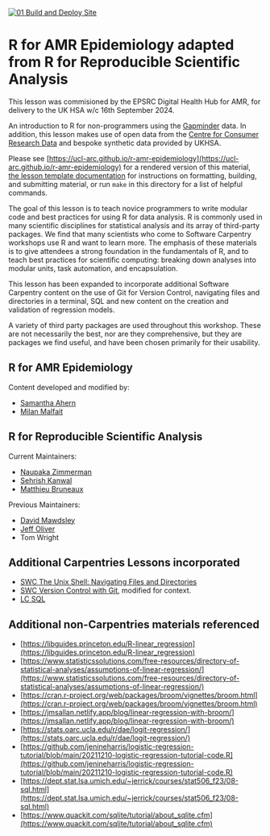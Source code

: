 [![01 Build and Deploy Site](https://github.com/UCL-ARC/r-amr-epidemiology/actions/workflows/sandpaper-main.yaml/badge.svg)](https://github.com/UCL-ARC/r-amr-epidemiology/actions/workflows/sandpaper-main.yaml)

# R for AMR Epidemiology adapted from R for Reproducible Scientific Analysis

This lesson was commisioned by the EPSRC Digital Health Hub for AMR, for delivery
to the UK HSA w/c 16th September 2024.

An introduction to R for non-programmers using the [Gapminder][gapminder] data.
In addition, this lesson makes use of open data from the [Centre for Consumer Research Data](https://data.cdrc.ac.uk/)
and bespoke synthetic data provided by UKHSA.

Please see [https://ucl-arc.github.io/r-amr-epidemiology](https://ucl-arc.github.io/r-amr-epidemiology) for a rendered version of this material,
[the lesson template documentation][lesson-example]
for instructions on formatting, building, and submitting material,
or run `make` in this directory for a list of helpful commands.

The goal of this lesson is to teach novice programmers to write modular code
and best practices for using R for data analysis. R is commonly used in many
scientific disciplines for statistical analysis and its array of third-party
packages. We find that many scientists who come to Software Carpentry workshops
use R and want to learn more. The emphasis of these materials is to give
attendees a strong foundation in the fundamentals of R, and to teach best
practices for scientific computing: breaking down analyses into modular units,
task automation, and encapsulation.

This lesson has been expanded to incorporate additional Software Carpentry content 
on the use of Git for Version Control, navigating files and directories in a terminal, 
SQL and new content on the creation and validation of regression models.

A variety of third party packages are used throughout this workshop. These
are not necessarily the best, nor are they comprehensive, but they are
packages we find useful, and have been chosen primarily for their
usability.

## R for AMR Epidemiology

Content developed and modified by: 
- [Samantha Ahern](https://github.com/quirksahern)
- [Milan Malfait](https://github.com/milanmlft)

## R for Reproducible Scientific Analysis

Current Maintainers:

- [Naupaka Zimmerman][zimmerman_naupaka]
- [Sehrish Kanwal](https://github.com/skanwal)
- [Matthieu Bruneaux](https://github.com/matthieu-bruneaux)

Previous Maintainers:

- [David Mawdsley][mawdsley_david]
- [Jeff Oliver][oliver_jeffrey]
- Tom Wright

[gapminder]: https://www.gapminder.org/
[lesson-example]: https://carpentries.github.io/lesson-example
[zimmerman_naupaka]: https://carpentries.org/maintainers/#naupaka
[mawdsley_david]: https://carpentries.org/maintainers/#mawds
[oliver_jeffrey]: https://carpentries.org/maintainers/#jcoliver

## Additional Carpentries Lessons incorporated
- [SWC The Unix Shell: Navigating Files and Directories](https://swcarpentry.github.io/shell-novice/02-filedir.html)
- [SWC Version Control with Git](https://swcarpentry.github.io/git-novice), modified for context.
- [LC SQL](https://librarycarpentry.org/lc-sql/)

## Additional non-Carpentries materials referenced
- [https://libguides.princeton.edu/R-linear_regression](https://libguides.princeton.edu/R-linear_regression)
- [https://www.statisticssolutions.com/free-resources/directory-of-statistical-analyses/assumptions-of-linear-regression/](https://www.statisticssolutions.com/free-resources/directory-of-statistical-analyses/assumptions-of-linear-regression/)
- [https://cran.r-project.org/web/packages/broom/vignettes/broom.html](https://cran.r-project.org/web/packages/broom/vignettes/broom.html)
- [https://jmsallan.netlify.app/blog/linear-regression-with-broom/](https://jmsallan.netlify.app/blog/linear-regression-with-broom/)
- [https://stats.oarc.ucla.edu/r/dae/logit-regression/](https://stats.oarc.ucla.edu/r/dae/logit-regression/)
- [https://github.com/jenineharris/logistic-regression-tutorial/blob/main/20211210-logistic-regression-tutorial-code.R](https://github.com/jenineharris/logistic-regression-tutorial/blob/main/20211210-logistic-regression-tutorial-code.R)
- [https://dept.stat.lsa.umich.edu/~jerrick/courses/stat506_f23/08-sql.html](https://dept.stat.lsa.umich.edu/~jerrick/courses/stat506_f23/08-sql.html)
- [https://www.quackit.com/sqlite/tutorial/about_sqlite.cfm](https://www.quackit.com/sqlite/tutorial/about_sqlite.cfm)

